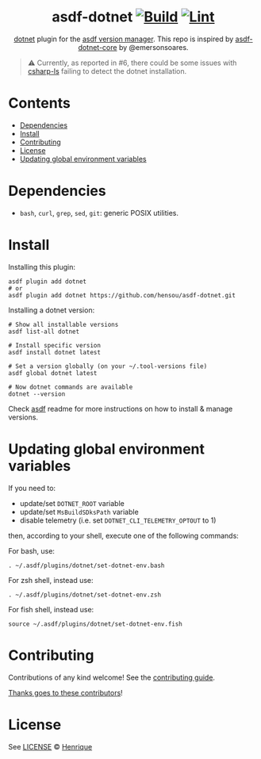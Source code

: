 <div align="center">

# asdf-dotnet [![Build](https://github.com/hensou/asdf-dotnet/actions/workflows/build.yml/badge.svg)](https://github.com/hensou/asdf-dotnet/actions/workflows/build.yml) [![Lint](https://github.com/hensou/asdf-dotnet/actions/workflows/lint.yml/badge.svg)](https://github.com/hensou/asdf-dotnet/actions/workflows/lint.yml)


[dotnet](https://github.com/hensou/asdf-dotnet) plugin for the [asdf version manager](https://asdf-vm.com). This repo is inspired by [asdf-dotnet-core](https://github.com/emersonsoares/asdf-dotnet-core) by @emersonsoares.

</div>

> :warning: Currently, as reported in #6, there could be some issues with [csharp-ls](https://github.com/razzmatazz/csharp-language-server) failing to detect the dotnet installation.

# Contents

- [Dependencies](#dependencies)
- [Install](#install)
- [Contributing](#contributing)
- [License](#license)
- [Updating global environment variables](#updating-variables)

# Dependencies

- `bash`, `curl`, `grep`, `sed`, `git`: generic POSIX utilities.

# Install

Installing this plugin:

```shell
asdf plugin add dotnet
# or
asdf plugin add dotnet https://github.com/hensou/asdf-dotnet.git
```

Installing a dotnet version:

```shell
# Show all installable versions
asdf list-all dotnet

# Install specific version
asdf install dotnet latest

# Set a version globally (on your ~/.tool-versions file)
asdf global dotnet latest

# Now dotnet commands are available
dotnet --version
```

Check [asdf](https://github.com/asdf-vm/asdf) readme for more instructions on how to
install & manage versions.

# <a id="updating-variables"></a>Updating global environment variables

If you need to:

- update/set `DOTNET_ROOT` variable
- update/set `MsBuildSDksPath` variable
- disable telemetry (i.e. set `DOTNET_CLI_TELEMETRY_OPTOUT` to 1)

then, according to your shell, execute one of the following commands:

For bash, use:

`. ~/.asdf/plugins/dotnet/set-dotnet-env.bash`

For zsh shell, instead use:

`. ~/.asdf/plugins/dotnet/set-dotnet-env.zsh`

For fish shell, instead use:

`source ~/.asdf/plugins/dotnet/set-dotnet-env.fish`

# Contributing

Contributions of any kind welcome! See the [contributing guide](contributing.md).

[Thanks goes to these contributors](https://github.com/hensou/asdf-dotnet/graphs/contributors)!

# License

See [LICENSE](LICENSE) © [Henrique](https://github.com/hensou/)
